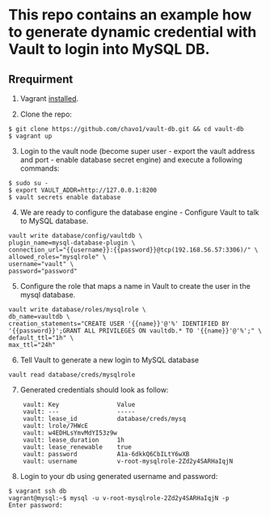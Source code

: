 # This repo contains an example how to generate dynamic credential with Vault to login into MySQL DB.

## Rrequirment

1. Vagrant [installed](https://www.vagrantup.com/docs/installation/).

2. Clone the repo:
```
$ git clone https://github.com/chavo1/vault-db.git && cd vault-db
$ vagrant up
```
3. Login to the vault node (become super user - export the vault address and port - enable database secret engine) and execute a following commands:

```
$ sudo su -
$ export VAULT_ADDR=http://127.0.0.1:8200
$ vault secrets enable database
```
4. We are ready to configure the database engine - Configure Vault to talk to MySQL database.

```
vault write database/config/vaultdb \
plugin_name=mysql-database-plugin \
connection_url="{{username}}:{{password}}@tcp(192.168.56.57:3306)/" \
allowed_roles="mysqlrole" \
username="vault" \
password="password"
```

5. Configure the role that maps a name in Vault to create the user in the mysql database.

```
vault write database/roles/mysqlrole \
db_name=vaultdb \
creation_statements="CREATE USER '{{name}}'@'%' IDENTIFIED BY '{{password}}';GRANT ALL PRIVILEGES ON vaultdb.* TO '{{name}}'@'%';" \
default_ttl="1h" \
max_ttl="24h"
```

6. Tell Vault to generate a new login to MySQL database
```
vault read database/creds/mysqlrole
```
7. Generated credentials should look as follow:
```
    vault: Key                Value
    vault: ---                -----
    vault: lease_id           database/creds/mysq
    vault: lrole/7HWcE
    vault: w4EDHLsYmvMdYI53z9w
    vault: lease_duration     1h
    vault: lease_renewable    true
    vault: password           A1a-6dkkQ6CbILtY6wXB
    vault: username           v-root-mysqlrole-2Zd2y4SARHaIqjN
```
8. Login to your db using generated username and password:

```
$ vagrant ssh db
vagrant@mysql:~$ mysql -u v-root-mysqlrole-2Zd2y4SARHaIqjN -p
Enter password:
```
